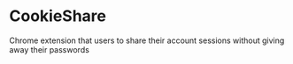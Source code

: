 # CookieShare
Chrome extension that users to share their account sessions without giving away their passwords

